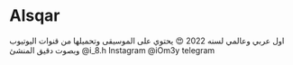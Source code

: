 # Alsqar
اول عربي وعالمي لسنه 2022 😍
يحتوي على الموسيقى 
وتحميلها من قنوات اليوتيوب وبصوت دقيق 
المنشئ 
@i_8.h Instagram 
@iOm3y telegram 
